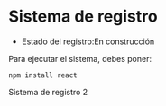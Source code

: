 <h1> Sistema de registro</h1>

- Estado del registro:En construcción

Para ejecutar el sistema, debes poner:

```npm install react```

Sistema de registro 2
